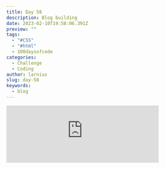 ```yaml
---
title: Day 58
description: Blog building
date: 2023-02-10T19:58:06.391Z
preview: ""
tags:
  - "#CSS"
  - "#html"
  - 100daysofcode
categories:
  - Challenge
  - Coding
author: larnius
slug: day-58
keywords:
  - blog
---
```

<iframe src="https://mastodontech.de/@larnius/109842785820362297/embed" class="mastodon-embed" style="max-width: 100%; border: 0" width="400" allowfullscreen="allowfullscreen"></iframe><script src="https://mastodontech.de/embed.js" async="async"></script>